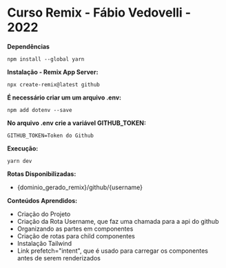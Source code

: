 
# Curso Remix - Fábio Vedovelli - 2022
 

**Dependências**

    npm install --global yarn

**Instalação - Remix App Server:**

    npx create-remix@latest github

**É necessário criar um um arquivo .env:**

    npm add dotenv --save
    
**No arquivo  .env crie a variável GITHUB_TOKEN:**

    GITHUB_TOKEN=Token do Github

**Execução:**

    yarn dev

**Rotas Disponibilizadas:**

- {dominio_gerado_remix}/github/{username}
  

**Conteúdos Aprendidos:**

- Criação do Projeto
- Criação da Rota Username, que faz uma chamada para a api do github
- Organizando as partes em componentes
- Criação de rotas para child componentes
- Instalação Tailwind
- Link prefetch="intent", que é usado para carregar os componentes antes de serem renderizados